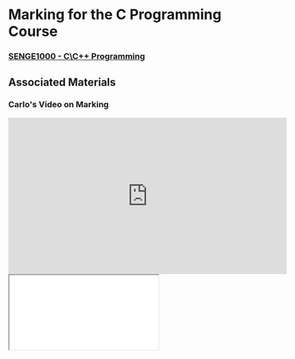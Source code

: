 # Marking for the C Programming Course
### [SENGE1000 - C\\C++ Programming](/SENG1000)

## Associated Materials

### Carlo's Video on Marking

<iframe width="560" height="315" src="https://www.youtube.com/embed/BlP2_Wm2Lzw" frameborder="0" allow="accelerometer; autoplay; clipboard-write; encrypted-media; gyroscope; picture-in-picture" allowfullscreen></iframe>

<iframe src = "../assets/doc/emrf_rubric.pdf"></iframe>
